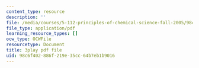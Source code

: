 ```yaml
---
content_type: resource
description: ''
file: /media/courses/5-112-principles-of-chemical-science-fall-2005/98c6f402886f219e35cc64b7eb1b9016_9Cl8mj5VIHA.pdf
file_type: application/pdf
learning_resource_types: []
ocw_type: OCWFile
resourcetype: Document
title: 3play pdf file
uid: 98c6f402-886f-219e-35cc-64b7eb1b9016
---
```

